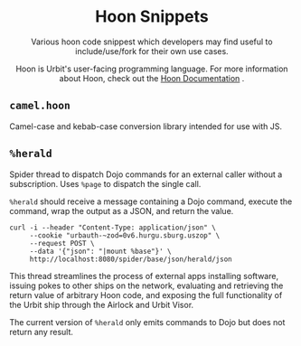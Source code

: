 <h1 align="center">
  Hoon Snippets
</h1>
<p align="center"> Various hoon code snippest which developers may find useful to include/use/fork for their own use cases.</p>

<p align="center">Hoon is Urbit's user-facing programming language. For more information about Hoon, check out the <a href = "https://urbit.org/docs/glossary/hoon">Hoon Documentation</a> .</p>

## `camel.hoon`

Camel-case and kebab-case conversion library intended for use with JS.

## `%herald`

Spider thread to dispatch Dojo commands for an external caller
without a subscription.  Uses `%page` to dispatch the single call.

`%herald` should receive a message containing a Dojo command, execute
the command, wrap the output as a JSON, and return the value.

```
curl -i --header "Content-Type: application/json" \
     --cookie "urbauth-~zod=0v6.hurgu.sburg.uszop" \
     --request POST \
     --data '{"json": "|mount %base"}' \
     http://localhost:8080/spider/base/json/herald/json
```

This thread streamlines the process of external apps installing software,
issuing pokes to other ships on the network, evaluating and retrieving
the return value of arbitrary Hoon code, and exposing the full
functionality of the Urbit ship through the Airlock and Urbit Visor.

The current version of `%herald` only emits commands to Dojo but does not
return any result.
